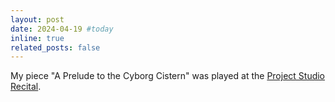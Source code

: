 ```yaml
---
layout: post
date: 2024-04-19 #today
inline: true
related_posts: false
---
```


My piece "A Prelude to the Cyborg Cistern" was played at the [Project Studio Recital](https://music.gatech.edu/laptop-orchestra-project-studio-04192024).
